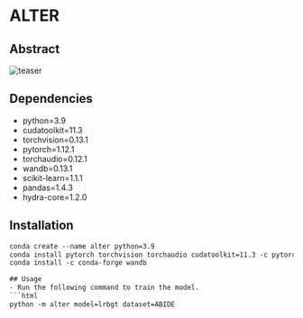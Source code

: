 # ALTER

## Abstract
![teaser](https://anonymous.4open.science/r/ALTER-72B0/figure/figure1.jpg)

## Dependencies
- python=3.9
- cudatoolkit=11.3
- torchvision=0.13.1
- pytorch=1.12.1
- torchaudio=0.12.1
- wandb=0.13.1
- scikit-learn=1.1.1
- pandas=1.4.3
- hydra-core=1.2.0

## Installation
```html
conda create --name alter python=3.9
conda install pytorch torchvision torchaudio cudatoolkit=11.3 -c pytorch
conda install -c conda-forge wandb

## Usage
- Run the following command to train the model.
```html
python -m alter model=lrbgt dataset=ABIDE

